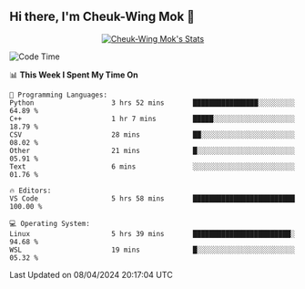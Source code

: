 ## Hi there, I'm Cheuk-Wing Mok 👋

<!--
**mozro0327/mozro0327** is a ✨ _special_ ✨ repository because its `README.md` (this file) appears on your GitHub profile.

Here are some ideas to get you started:

- 🔭 I’m currently working on ...
- 🌱 I’m currently learning ...
- 👯 I’m looking to collaborate on ...
- 🤔 I’m looking for help with ...
- 💬 Ask me about ...
- 📫 How to reach me: ...
- 😄 Pronouns: ...
- ⚡ Fun fact: ...
-->

<p align="center">
  <a href="https://github.com/mozro0327" class="rich-diff-level-one">
    <img src="https://github-readme-stats.vercel.app/api?username=mozro0327&title_color=333&text_color=777" alt="Cheuk-Wing Mok's Stats" >
    <!-- &hide=issues
    <img src="https://github-readme-stats.vercel.app/api?username=mozro0327&hide=issues&title_color=333&text_color=777" alt="Cheuk-Wing Mok's Stats" >
    -->
  </a>
</p>

<!--START_SECTION:waka-->
![Code Time](http://img.shields.io/badge/Code%20Time-2%2C463%20hrs%2030%20mins-blue)

📊 **This Week I Spent My Time On** 

```text
💬 Programming Languages: 
Python                   3 hrs 52 mins       ████████████████░░░░░░░░░   64.89 % 
C++                      1 hr 7 mins         █████░░░░░░░░░░░░░░░░░░░░   18.79 % 
CSV                      28 mins             ██░░░░░░░░░░░░░░░░░░░░░░░   08.02 % 
Other                    21 mins             █░░░░░░░░░░░░░░░░░░░░░░░░   05.91 % 
Text                     6 mins              ░░░░░░░░░░░░░░░░░░░░░░░░░   01.76 % 

🔥 Editors: 
VS Code                  5 hrs 58 mins       █████████████████████████   100.00 % 

💻 Operating System: 
Linux                    5 hrs 39 mins       ████████████████████████░   94.68 % 
WSL                      19 mins             █░░░░░░░░░░░░░░░░░░░░░░░░   05.32 % 
```


 Last Updated on 08/04/2024 20:17:04 UTC
<!--END_SECTION:waka-->
